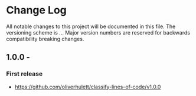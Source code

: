 # Change Log

All notable changes to this project will be documented in this file.
The versioning scheme is <MAJOR>.<MINOR>.<BUILD>.  Major version numbers are reserved for backwards
compatibility breaking changes.

## 1.0.0 -

### First release

* https://github.com/oliverhulett/classify-lines-of-code/v1.0.0
